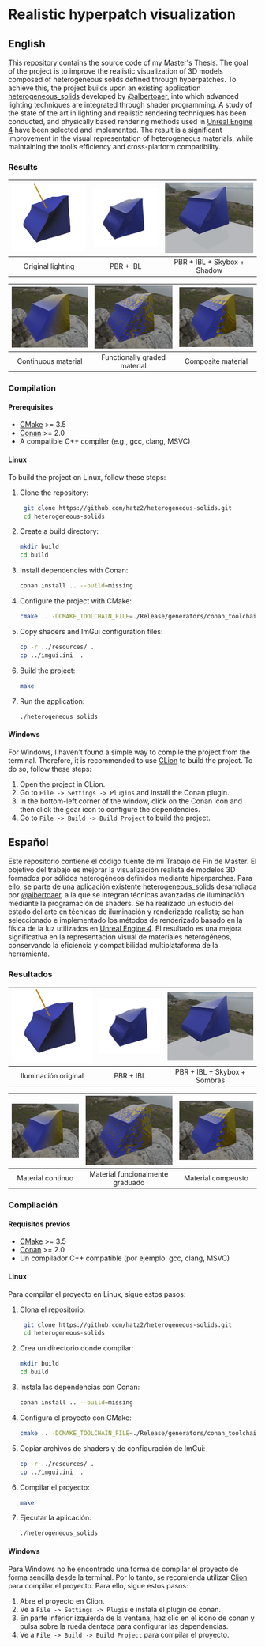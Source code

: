 # Realistic hyperpatch visualization

## English

This repository contains the source code of my Master's Thesis. The goal of the project is to improve the realistic visualization of 3D models composed of heterogeneous solids defined through hyperpatches. To achieve this, the project builds upon an existing application [heterogeneous_solids](https://github.com/albertoaer/heterogeneous_solids) developed by [@albertoaer](https://github.com/albertoaer), into which advanced lighting techniques are integrated through shader programming. A study of the state of the art in lighting and realistic rendering techniques has been conducted, and physically based rendering methods used in [Unreal Engine 4](https://cdn2.unrealengine.com/Resources/files/2013SiggraphPresentationsNotes-26915738.pdf) have been selected and implemented. The result is a significant improvement in the visual representation of heterogeneous materials, while maintaining the tool’s efficiency and cross-platform compatibility.


### Results

| ![Original lighting](images/prueba-metodos-inicial.png) | ![PBR + IBL](images/prueba-metodos-ibl.png) | ![PBR + IBL + Skybox + Shadow](images/prueba-metodos-shadows-1.png) |
|:--:|:--:|:--:|
| Original lighting | PBR + IBL | PBR + IBL + Skybox + Shadow |

| ![Continuous material](images/prueba-material-continuo.png) | ![Functionally graded material](images/prueba-material-perlin.png) | ![Composite material](images/prueba-material-composite.png) |
|:--:|:--:|:--:|
| Continuous material | Functionally graded material | Composite material |

### Compilation

#### Prerequisites

- [CMake](https://cmake.org/download/) >= 3.5
- [Conan](https://conan.io/downloads.html) >= 2.0
- A compatible C++ compiler (e.g., gcc, clang, MSVC)

#### Linux

To build the project on Linux, follow these steps:

1. Clone the repository:
   ```bash
    git clone https://github.com/hatz2/heterogeneous-solids.git
    cd heterogeneous-solids
    ```

2. Create a build directory:
    ```bash
    mkdir build
    cd build
    ```

3. Install dependencies with Conan:
    ```bash
    conan install .. --build=missing
    ```

4. Configure the project with CMake:
    ```bash
    cmake .. -DCMAKE_TOOLCHAIN_FILE=./Release/generators/conan_toolchain.cmake -DCMAKE_BUILD_TYPE=Release
    ```

5. Copy shaders and ImGui configuration files:
    ```bash
    cp -r ../resources/ .
    cp ../imgui.ini  .
    ```

6. Build the project:
    ```bash
    make
    ```

7. Run the application:
    ```bash
    ./heterogeneous_solids
    ```

#### Windows

For Windows, I haven't found a simple way to compile the project from the terminal. Therefore, it is recommended to use [CLion](https://www.jetbrains.com/clion/) to build the project. To do so, follow these steps:

1. Open the project in CLion.  
2. Go to `File -> Settings -> Plugins` and install the Conan plugin.  
3. In the bottom-left corner of the window, click on the Conan icon and then click the gear icon to configure the dependencies.  
4. Go to `File -> Build -> Build Project` to build the project.  



## Español

Este repositorio contiene el código fuente de mi Trabajo de Fin de Máster. El objetivo del trabajo es mejorar la visualización realista de modelos 3D formados por sólidos heterogéneos definidos mediante hiperparches. Para ello, se parte de una aplicación existente [heterogeneous_solids](https://github.com/albertoaer/heterogeneous_solids) desarrollada por [@albertoaer](https://github.com/albertoaer), a la que se integran técnicas avanzadas de iluminación mediante la programación de shaders. Se ha realizado un estudio del estado del arte en técnicas de iluminación y renderizado realista; se han seleccionado e implementado los métodos de renderizado basado en la fı́sica de la luz utilizados en [Unreal Engine 4](https://cdn2.unrealengine.com/Resources/files/2013SiggraphPresentationsNotes-26915738.pdf). El resultado es una mejora significativa en la representación visual de materiales heterogéneos, conservando la eficiencia y compatibilidad multiplataforma de la herramienta.

### Resultados

| ![Iluminación original](images/prueba-metodos-inicial.png) | ![PBR + IBL](images/prueba-metodos-ibl.png) | ![PBR + IBL + Skybox + Shadow](images/prueba-metodos-shadows-1.png) |
|:--:|:--:|:--:|
| Iluminación original | PBR + IBL | PBR + IBL + Skybox + Sombras |

| ![Continuous material](images/prueba-material-continuo.png) | ![Functionally graded material](images/prueba-material-perlin.png) | ![Composite material](images/prueba-material-composite.png) |
|:--:|:--:|:--:|
| Material continuo | Material funcionalmente graduado | Material compeusto |



### Compilación

#### Requisitos previos

- [CMake](https://cmake.org/download/) >= 3.5
- [Conan](https://conan.io/downloads.html) >= 2.0
- Un compilador C++ compatible (por ejemplo: gcc, clang, MSVC)

#### Linux

Para compilar el proyecto en Linux, sigue estos pasos:

1. Clona el repositorio:
   ```bash
    git clone https://github.com/hatz2/heterogeneous-solids.git
    cd heterogeneous-solids
    ```

2. Crea un directorio donde compilar:
    ```bash
    mkdir build
    cd build
    ```

3. Instala las dependencias con Conan:
    ```bash
    conan install .. --build=missing
    ```

4. Configura el proyecto con CMake:
    ```bash
    cmake .. -DCMAKE_TOOLCHAIN_FILE=./Release/generators/conan_toolchain.cmake -DCMAKE_BUILD_TYPE=Release
    ```

5. Copiar archivos de shaders y de configuración de ImGui:
    ```bash
    cp -r ../resources/ .
    cp ../imgui.ini  .
    ```

6. Compilar el proyecto:
    ```bash
    make
    ```

7. Ejecutar la aplicación:
    ```bash
    ./heterogeneous_solids
    ```

#### Windows

Para Windows no he encontrado una forma de compilar el proyecto de forma sencilla desde la terminal. Por lo tanto, se recomienda utilizar [Clion](https://www.jetbrains.com/clion/) para compilar el proyecto. Para ello, sigue estos pasos:

1. Abre el proyecto en Clion.
2. Ve a `File -> Settings -> Plugis` e instala el plugin de conan.
3. En parte inferior izquierda de la ventana, haz clic en el icono de conan y pulsa sobre la rueda dentada para configurar las dependencias.
4. Ve a `File -> Build -> Build Project` para compilar el proyecto.